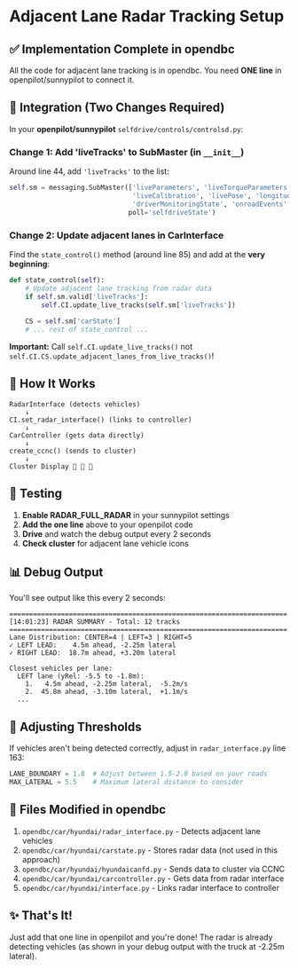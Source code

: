# Adjacent Lane Radar Tracking Setup

## ✅ Implementation Complete in opendbc

All the code for adjacent lane tracking is in opendbc. You need **ONE line** in openpilot/sunnypilot to connect it.

## 🔌 Integration (Two Changes Required)

In your **openpilot/sunnypilot** `selfdrive/controls/controlsd.py`:

### Change 1: Add 'liveTracks' to SubMaster (in `__init__`)

Around line 44, add `'liveTracks'` to the list:
```python
self.sm = messaging.SubMaster(['liveParameters', 'liveTorqueParameters', 'modelV2', 'selfdriveState',
                               'liveCalibration', 'livePose', 'longitudinalPlan', 'carState', 'carOutput',
                               'driverMonitoringState', 'onroadEvents', 'driverAssistance', 'liveDelay', 'liveTracks'] + self.sm_services_ext,
                              poll='selfdriveState')
```

### Change 2: Update adjacent lanes in CarInterface

Find the `state_control()` method (around line 85) and add at the **very beginning**:

```python
def state_control(self):
    # Update adjacent lane tracking from radar data
    if self.sm.valid['liveTracks']:
        self.CI.update_live_tracks(self.sm['liveTracks'])
    
    CS = self.sm['carState']
    # ... rest of state_control ...
```

**Important:** Call `self.CI.update_live_tracks()` not `self.CI.CS.update_adjacent_lanes_from_live_tracks()`!

## 🎯 How It Works

```
RadarInterface (detects vehicles)
    ↓
CI.set_radar_interface() (links to controller)
    ↓
CarController (gets data directly)
    ↓
create_ccnc() (sends to cluster)
    ↓
Cluster Display 🚗 🚗 🚗
```

## 🧪 Testing

1. **Enable RADAR_FULL_RADAR** in your sunnypilot settings
2. **Add the one line** above to your openpilot code
3. **Drive** and watch the debug output every 2 seconds
4. **Check cluster** for adjacent lane vehicle icons

## 📊 Debug Output

You'll see output like this every 2 seconds:

```
======================================================================
[14:01:23] RADAR SUMMARY - Total: 12 tracks
======================================================================
Lane Distribution: CENTER=4 | LEFT=3 | RIGHT=5
✓ LEFT LEAD:    4.5m ahead, -2.25m lateral
✓ RIGHT LEAD:  18.7m ahead, +3.20m lateral

Closest vehicles per lane:
  LEFT lane (yRel: -5.5 to -1.8m):
    1.   4.5m ahead, -2.25m lateral,  -5.2m/s
    2.  45.8m ahead, -3.10m lateral,  +1.1m/s
  ...
```

## 🔧 Adjusting Thresholds

If vehicles aren't being detected correctly, adjust in `radar_interface.py` line 163:

```python
LANE_BOUNDARY = 1.8  # Adjust between 1.5-2.0 based on your roads
MAX_LATERAL = 5.5    # Maximum lateral distance to consider
```

## 📝 Files Modified in opendbc

1. `opendbc/car/hyundai/radar_interface.py` - Detects adjacent lane vehicles
2. `opendbc/car/hyundai/carstate.py` - Stores radar data (not used in this approach)
3. `opendbc/car/hyundai/hyundaicanfd.py` - Sends data to cluster via CCNC
4. `opendbc/car/hyundai/carcontroller.py` - Gets data from radar interface
5. `opendbc/car/hyundai/interface.py` - Links radar interface to controller

## ✨ That's It!

Just add that one line in openpilot and you're done! The radar is already detecting vehicles (as shown in your debug output with the truck at -2.25m lateral).
